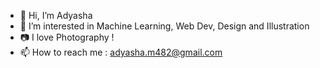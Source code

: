 - 👋 Hi, I’m Adyasha 
- 👀 I’m interested in Machine Learning, Web Dev, Design and Illustration 
- 📷 I love Photography !
- 📫 How to reach me : adyasha.m482@gmail.com


